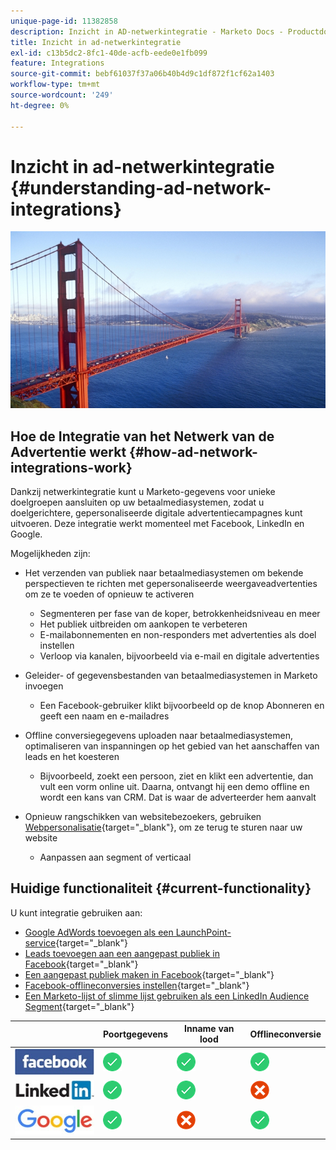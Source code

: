 ```yaml
---
unique-page-id: 11382858
description: Inzicht in AD-netwerkintegratie - Marketo Docs - Productdocumentatie
title: Inzicht in ad-netwerkintegratie
exl-id: c13b5dc2-8fc1-40de-acfb-eede0e1fb099
feature: Integrations
source-git-commit: bebf61037f37a06b40b4d9c1df872f1cf62a1403
workflow-type: tm+mt
source-wordcount: '249'
ht-degree: 0%

---
```


# Inzicht in ad-netwerkintegratie {#understanding-ad-network-integrations}

![](assets/hith-golden-gate-144833144-e.jpeg)

## Hoe de Integratie van het Netwerk van de Advertentie werkt {#how-ad-network-integrations-work}

Dankzij netwerkintegratie kunt u Marketo-gegevens voor unieke doelgroepen aansluiten op uw betaalmediasystemen, zodat u doelgerichtere, gepersonaliseerde digitale advertentiecampagnes kunt uitvoeren. Deze integratie werkt momenteel met Facebook, LinkedIn en Google.

Mogelijkheden zijn:

* Het verzenden van publiek naar betaalmediasystemen om bekende perspectieven te richten met gepersonaliseerde weergaveadvertenties om ze te voeden of opnieuw te activeren

   * Segmenteren per fase van de koper, betrokkenheidsniveau en meer
   * Het publiek uitbreiden om aankopen te verbeteren
   * E-mailabonnementen en non-responders met advertenties als doel instellen
   * Verloop via kanalen, bijvoorbeeld via e-mail en digitale advertenties

* Geleider- of gegevensbestanden van betaalmediasystemen in Marketo invoegen

   * Een Facebook-gebruiker klikt bijvoorbeeld op de knop Abonneren en geeft een naam en e-mailadres

* Offline conversiegegevens uploaden naar betaalmediasystemen, optimaliseren van inspanningen op het gebied van het aanschaffen van leads en het koesteren

   * Bijvoorbeeld, zoekt een persoon, ziet en klikt een advertentie, dan vult een vorm online uit. Daarna, ontvangt hij een demo offline en wordt een kans van CRM. Dat is waar de adverteerder hem aanvalt

* Opnieuw rangschikken van websitebezoekers, gebruiken [Webpersonalisatie](/help/marketo/product-docs/web-personalization/understanding-web-personalization/web-personalization-overview.md){target="_blank"}, om ze terug te sturen naar uw website

   * Aanpassen aan segment of verticaal

## Huidige functionaliteit {#current-functionality}

U kunt integratie gebruiken aan:

* [Google AdWords toevoegen als een LaunchPoint-service](/help/marketo/product-docs/administration/additional-integrations/add-google-adwords-as-a-launchpoint-service.md){target="_blank"}
* [Leads toevoegen aan een aangepast publiek in Facebook](/help/marketo/product-docs/demand-generation/facebook/add-leads-to-a-custom-audience-in-facebook.md){target="_blank"}
* [Een aangepast publiek maken in Facebook](/help/marketo/product-docs/demand-generation/facebook/create-a-custom-audience-in-facebook.md){target="_blank"}
* [Facebook-offlineconversies instellen](/help/marketo/product-docs/demand-generation/facebook/set-up-facebook-offline-conversions.md){target="_blank"}
* [Een Marketo-lijst of slimme lijst gebruiken als een LinkedIn Audience Segment](/help/marketo/product-docs/demand-generation/social/social-functions/use-a-marketo-list-or-smart-list-as-a-linkedin-audience-segment.md){target="_blank"}

|   | Poortgegevens | Inname van lood | Offlineconversie |
|---|---|---|---|
| ![—](assets/facebook-logo-2-150.jpg) | ![—](assets/checkmark-flat-25.png) | ![—](assets/checkmark-flat-25.png) | ![—](assets/checkmark-flat-25-1.png) |
| ![—](assets/linkedin-logo-150.jpg) | ![—](assets/checkmark-flat-25.png) | ![—](assets/checkmark-flat-25.png) | ![—](assets/x-mark-3-256-25.png) |
| ![—](assets/google-logo-150.jpg) | ![—](assets/checkmark-flat-25.png) | ![—](assets/x-mark-3-256-25.png) | ![—](assets/checkmark-flat-25.png) |
